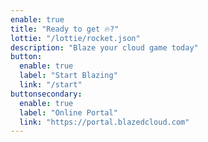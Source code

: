 ```yaml
---
enable: true
title: "Ready to get 🔥?"
lottie: "/lottie/rocket.json"
description: "Blaze your cloud game today"
button:
  enable: true
  label: "Start Blazing"
  link: "/start"
buttonsecondary:
  enable: true
  label: "Online Portal"
  link: "https://portal.blazedcloud.com"
---
```


